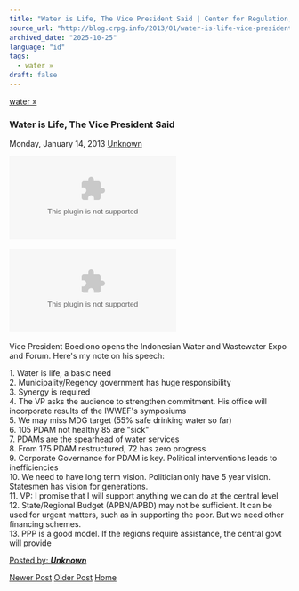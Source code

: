 ```yaml
---
title: "Water is Life, The Vice President Said | Center for Regulation, Policy and Governance (CRPG)"
source_url: "http://blog.crpg.info/2013/01/water-is-life-vice-president-said.html"
archived_date: "2025-10-25"
language: "id"
tags:
  - water »
draft: false
---
```


[water »](http://blog.crpg.info/search/label/water)

###  Water is Life, The Vice President Said 

Monday, January 14, 2013  [ Unknown ](https://www.blogger.com/profile/00655928445009738553 "author profile")

[![](/assets/asset_00089__253D_253Futf-8_253FB_253FSU1HLTIwMTMwMTE1LTAwMTk4LmpwZw_253D_253D_253F_253D-744053.bin)](https://blogger.googleusercontent.com/img/b/R29vZ2xl/AVvXsEiOZZVhSLi3GzM0TzBcwyPpx0busTb4vw2Nalv4Al_QGwsWiGbVkAFGifOWlNKWkTrkQ_Vr8U_WnCMh3gragGMQcuv5CB3_kLqgCEUw3lCRAeNMe5IkZTTAkdBHJmto4gYoLuRjfIocayI/s1600/%253D%253Futf-8%253FB%253FSU1HLTIwMTMwMTE1LTAwMTk4LmpwZw%253D%253D%253F%253D-744053)

[![](/assets/asset_00090__253D_253Futf-8_253FB_253FSU1HLTIwMTMwMTE1LTAwMTk2LmpwZw_253D_253D_253F_253D-746251.bin)](https://blogger.googleusercontent.com/img/b/R29vZ2xl/AVvXsEjhXscLhjXR_-Goe6BSYjNVdOtXJ87VhdyFnY7AKG6u-uUnTQDWGv6rJfajwD1OOOQ0Kt-hXDy3a8XIsqhmQlgBtVqjt35QRfVEUlkSdDcwRhGvG-86mM4mgklWIcyN8OvzgYPq0roPycA/s1600/%253D%253Futf-8%253FB%253FSU1HLTIwMTMwMTE1LTAwMTk2LmpwZw%253D%253D%253F%253D-746251)

Vice President Boediono opens the Indonesian Water and Wastewater Expo and Forum. Here's my note on his speech:   
  
1\. Water is life, a basic need   
2\. Municipality/Regency government has huge responsibility   
3\. Synergy is required   
4\. The VP asks the audience to strengthen commitment. His office will incorporate results of the IWWEF's symposiums   
5\. We may miss MDG target (55% safe drinking water so far)   
6\. 105 PDAM not healthy 85 are "sick"   
7\. PDAMs are the spearhead of water services   
8\. From 175 PDAM restructured, 72 has zero progress   
9\. Corporate Governance for PDAM is key. Political interventions leads to inefficiencies   
10\. We need to have long term vision. Politician only have 5 year vision. Statesmen has vision for generations.   
11\. VP: I promise that I will support anything we can do at the central level   
12\. State/Regional Budget (APBN/APBD) may not be sufficient. It can be used for urgent matters, such as in supporting the poor. But we need other financing schemes.   
13\. PPP is a good model. If the regions require assistance, the central govt will provide

[ Posted by: _**Unknown**_ ](https://www.blogger.com/profile/00655928445009738553 "author profile")

[ ](https://www.blogger.com/email-post/1800407982648215581/1047046976512699370 "Email Post") [ ](https://www.blogger.com/post-edit.g?blogID=1800407982648215581&postID=1047046976512699370&from=pencil "Edit Post")

[Newer Post](http://blog.crpg.info/2013/01/the-key-to-water-for-all-is-governance.html "Newer Post") [Older Post](http://blog.crpg.info/2012/12/evidence-from-space-study-for-european.html "Older Post") [Home](http://blog.crpg.info/)
